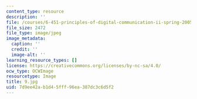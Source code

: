 ```yaml
---
content_type: resource
description: ''
file: /courses/6-451-principles-of-digital-communication-ii-spring-2005/7d9ee42ab1d45fff96ea387dc3c6d5f2_9.jpg
file_size: 2472
file_type: image/jpeg
image_metadata:
  caption: ''
  credit: ''
  image-alt: ''
learning_resource_types: []
license: https://creativecommons.org/licenses/by-nc-sa/4.0/
ocw_type: OCWImage
resourcetype: Image
title: 9.jpg
uid: 7d9ee42a-b1d4-5fff-96ea-387dc3c6d5f2
---
```

